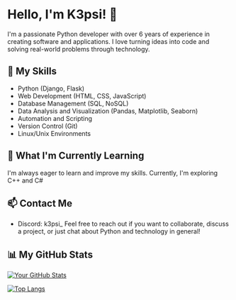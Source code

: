 # Hello, I'm K3psi! 👋

I'm a passionate Python developer with over 6 years of experience in creating software and applications. I love turning ideas into code and solving real-world problems through technology.

## 🚀 My Skills

- Python (Django, Flask)
- Web Development (HTML, CSS, JavaScript)
- Database Management (SQL, NoSQL)
- Data Analysis and Visualization (Pandas, Matplotlib, Seaborn)
- Automation and Scripting
- Version Control (Git)
- Linux/Unix Environments

## 🌱 What I'm Currently Learning

I'm always eager to learn and improve my skills. Currently, I'm exploring C++ and C#

## 📫 Contact Me

- Discord: k3psi_
Feel free to reach out if you want to collaborate, discuss a project, or just chat about Python and technology in general!

## 📊 My GitHub Stats

[![Your GitHub Stats](https://github-readme-stats.vercel.app/api?username=k3psi&show_icons=true&count_private=true&theme=radical)](https://github.com/k3psi)

[![Top Langs](https://github-readme-stats.vercel.app/api/top-langs/?username=k3psi&layout=compact&theme=radical)](https://github.com/k3psi)
